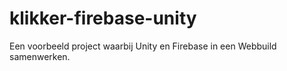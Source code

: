 # klikker-firebase-unity

Een voorbeeld project waarbij Unity en Firebase in een Webbuild samenwerken.
